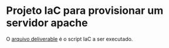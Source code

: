 # Projeto IaC para provisionar um servidor apache

O [arquivo deliverable](/deliverable.sh) é o script IaC a ser executado.